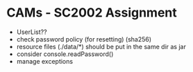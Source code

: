 # CAMs - SC2002 Assignment 

- UserList??
- check password policy (for resetting) (sha256)
- resource files (./data/*) should be put in the same dir as jar
- consider console.readPassword()
- manage exceptions

